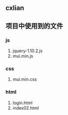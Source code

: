 ## cxlian
## 项目中使用到的文件
### js
1. jquery-1.10.2.js
2. mui.min.js

### css
1. mui.min.css

### html
1. login.html
2. index02.html
